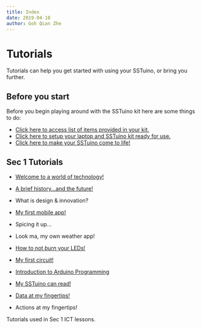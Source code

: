 ```yaml
---
title: Index
date: 2019-04-18
author: Goh Qian Zhe
---
```

# Tutorials

Tutorials can help you get started with using your SSTuino, or bring you further.

## Before you start

Before you begin playing around with the SSTuino kit here are some things to do:

* [Click here to access list of items provided in your kit.](https://d3lta-v.github.io/SSTuino/tutorials/partsList.html)
* [Click here to setup your laptop and SSTuino kit ready for use.](https://d3lta-v.github.io/SSTuino/tutorials/gettingStarted.html)
* [Click here to make your SSTuino come to life!](https://d3lta-v.github.io/SSTuino/tutorials/helloWorld.html)

## Sec 1 Tutorials

* [Welcome to a world of technology!](https://d3lta-v.github.io/SSTuino/tutorials/Sec1/lessonIntro.html)
* [A brief history...and the future!](https://d3lta-v.github.io/SSTuino/tutorials/Sec1/briefHistory.html)
* What is design & innovation?

* [My first mobile app!](https://d3lta-v.github.io/SSTuino/tutorials/Sec1/thunkableIntro.html)
* Spicing it up...
* Look ma, my own weather app!

* [How to not *burn* your LEDs!](https://d3lta-v.github.io/SSTuino/tutorials/Sec1/electronicBasics.html)
* [My first circuit!](https://d3lta-v.github.io/SSTuino/tutorials/Sec1/tinkercad.html)
* [Introduction to Arduino Programming](https://d3lta-v.github.io/SSTuino/tutorials/Sec1/sstuinoProgram.html)

* [My SSTuino can read!](https://d3lta-v.github.io/SSTuino/tutorials/Sec1/digitalRead.html)
* [Data at my fingertips!]((https://d3lta-v.github.io/SSTuino/tutorials/Sec1/dataInput.html))
* Actions at my fingertips!


Tutorials used in Sec 1 ICT lessons.